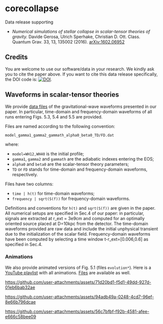 # corecollapse

Data release supporting

- *Numerical simulations of stellar collapse in scalar-tensor theories of gravity.*
Davide Gerosa, Ulrich Sperhake, Christian D. Ott.
Class. Quantum Grav. 33, 13, 135002 (2016).
[arXiv:1602.06952](https://arxiv.org/abs/arXiv:1602.06952)


## Credits

You are welcome to use our software/data in your research. We kindly ask you to cite the paper above. If you want to cite this data release specifically, the DOI code is: [![DOI](https://zenodo.org/badge/145436741.svg)](https://zenodo.org/badge/latestdoi/145436741).

## Waveforms in scalar-tensor theories

We provide [data files](https://github.com/dgerosa/corecollapse/tree/master/waveforms) of the gravitational-wave waveforms presented in our paper. In particular, time-domain and frequency-domain waveforms of all runs entering Figs. 5.3, 5.4 and 5.5 are provided.

Files are named according to the following convention:

    model_gamma1_gamma2_gammath_alpha0_beta0_TD/FD.dat

where:
- `model=WH12,WH40` is the initial profile;
- `gamma1`, `gamma2` and `gammath` are the adiabatic indexes entering the EOS;
- `alpha0` and `beta0` are the scalar-tensor theory parameters;
- `TD` or `FD` stands for time-domain and frequency-domain waveforms, respectively.

Files have two columns:

- `time | h(t)` for time-domain waveforms;
- `frequency | sqrt(S(f))` for frequency-domain waveforms.

Definitions and conventions for `h(t)` and `sqrt(S(f))` are given in the paper. All numerical setups are specified in Sec.4 of our paper: in particular, signals are extracted at r_ext = 3e9cm and computed for an optimally oriented source placed at D=10kpc from the detector. The time-domain waveforms provided are raw data and include the initial unphysical transient due to the initialization of the scalar field. Frequency-domain waveforms have been computed by selecting a time window t-r_ext=[0.006,0.6] as specified in Sec.4.


### Animations

We also provide animated versions of Fig. 5.1 (files `evolution*`). Here is a [YouTube playlist](https://www.youtube.com/playlist?list=PLVjP4QK1oHulxnqt4lgREQo9tNeeit-TX)  with all animations. [Files](https://github.com/dgerosa/corecollapse/tree/master/animations) are available as well.

https://github.com/user-attachments/assets/71d20bd1-f5d1-49dd-927d-01eb6bab32ae

https://github.com/user-attachments/assets/94adb49a-0248-4cd7-96ef-8e66b796dcae

https://github.com/user-attachments/assets/56c7bfbf-f92b-4581-afee-e666c58bee09



